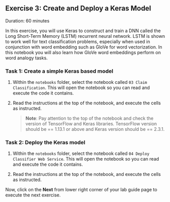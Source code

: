 ## Exercise 3: Create and Deploy a Keras Model

Duration: 60 minutes

In this exercise, you will use Keras to construct and train a DNN called the Long Short-Term Memory (LSTM) recurrent neural network. LSTM is shown to work well for text classification problems, especially when used in conjunction with word embedding such as GloVe for word vectorization. In this notebook you will also learn how GloVe word embeddings perform on word analogy tasks.

### Task 1: Create a simple Keras based model

1. Within the `notebooks` folder, select the notebook called `03 Claim Classification`. This will open the notebook so you can read and execute the code it contains.

2. Read the instructions at the top of the notebook, and execute the cells as instructed.

   >**Note**: Pay attention to the top of the notebook and check the version of TensorFlow and Keras libraries. TensorFlow version should be == 1.13.1 or above and Keras version should be == 2.3.1.

### Task 2: Deploy the Keras model

1. Within the `notebooks` folder, select the notebook called `04 Deploy Classifier Web Service`. This will open the notebook so you can read and execute the code it contains.

2. Read the instructions at the top of the notebook, and execute the cells as instructed.

Now, click on the **Next** from lower right corner of your lab guide page to execute the next exercise.
